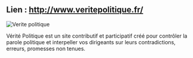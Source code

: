 <!--

---
title: Vérité politique
description: Vérité Politique est un site contributif et participatif créé pour contrôler la parole politique et interpeller vos dirigeants sur leurs contradictions, erreurs, promesses non tenues.
image_url: https://github.com/multibao/contributions/blob/master/media/verite_politique.jpg?raw=true
---

-->

## Lien : http://www.veritepolitique.fr/

![Verite politique](https://github.com/multibao/contributions/blob/master/media/verite_politique.jpg?raw=true)

Vérité Politique est un site contributif et participatif créé pour contrôler la parole politique et interpeller vos dirigeants sur leurs contradictions, erreurs, promesses non tenues.

